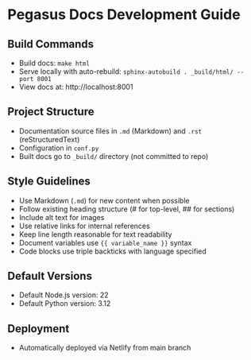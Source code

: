 # Pegasus Docs Development Guide

## Build Commands
- Build docs: `make html`
- Serve locally with auto-rebuild: `sphinx-autobuild . _build/html/ --port 8001`
- View docs at: http://localhost:8001

## Project Structure
- Documentation source files in `.md` (Markdown) and `.rst` (reStructuredText)
- Configuration in `conf.py`
- Built docs go to `_build/` directory (not committed to repo)

## Style Guidelines
- Use Markdown (`.md`) for new content when possible
- Follow existing heading structure (# for top-level, ## for sections)
- Include alt text for images
- Use relative links for internal references
- Keep line length reasonable for text readability
- Document variables use `{{ variable_name }}` syntax
- Code blocks use triple backticks with language specified

## Default Versions
- Default Node.js version: 22
- Default Python version: 3.12

## Deployment
- Automatically deployed via Netlify from main branch